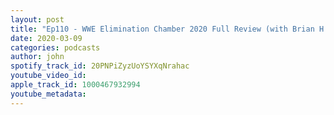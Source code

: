 ```yaml
---
layout: post
title: "Ep110 - WWE Elimination Chamber 2020 Full Review (with Brian H. Waters)"
date: 2020-03-09
categories: podcasts
author: john
spotify_track_id: 20PNPiZyzUoYSYXqNrahac
youtube_video_id: 
apple_track_id: 1000467932994
youtube_metadata: 
---
```

